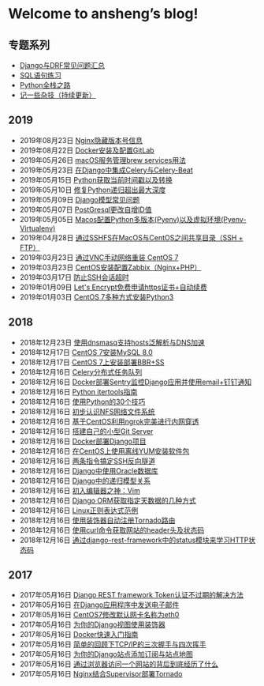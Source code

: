 # Welcome to ansheng’s blog!

## 专题系列

- [Django与DRF常见问题汇总](//blog.ansheng.me/article/django-and-drf-faq)
- [SQL语句练习](//blog.ansheng.me/article/sql-exercises)
- [Python全栈之路](//blog.ansheng.me/article/python-full-stack-way)
- [记一些杂技（持续更新）](//blog.ansheng.me/article/remember-some-acrobatics)

## 2019

- 2019年08月23日 [Nginx隐藏版本号信息](//blog.ansheng.me/article/nginx-hidden-version-number-info)
- 2019年08月22日 [Docker安装及配置GitLab](//blog.ansheng.me/article/docker-installs-and-configures-gitlab)
- 2019年05月26日 [macOS服务管理brew services用法](//blog.ansheng.me/article/macos-service-management-brew-services-usage) 
- 2019年05月23日 [在Django中集成Celery与Celery-Beat](//blog.ansheng.me/article/integrate-celery-and-celery-beat-in-django) 
- 2019年05月15日 [Python获取当前时间戳以及转换](//blog.ansheng.me/article/how-to-get-current-timestamp-and-conversion-in-python)
- 2019年05月10日 [修复Python递归超出最大深度](//blog.ansheng.me/article/fix-error-maximum-recursion-depth-reached)
- 2019年05月09日 [Django模型常见问题](//blog.ansheng.me/article/django-model-qa)
- 2019年05月07日 [PostGresql更改自增ID值](//blog.ansheng.me/article/postgresql-change-sequence-start-value)
- 2019年05月05日 [Macos配置Python多版本(Pyenv)以及虚拟环境(Pyenv-Virtualenv)](//blog.ansheng.me/article/macos-configuration-pyenv-and-pyenv-virtualenv)
- 2019年04月28日 [通过SSHFS在MacOS与CentOS之间共享目录（SSH + FTP）](//blog.ansheng.me/article/share-directories-between-macos-and-centos-via-sshfs)
- 2019年03月23日 [通过VNC手动网络重装 CentOS 7](//blog.ansheng.me/article/reloading-centos-7-vnc-manual-network)
- 2019年03月23日 [CentOS安装配置Zabbix（Nginx+PHP）](//blog.ansheng.me/article/install-and-configure-zabbix-on-centos)
- 2019年03月17日 [防止SSH会话超时](//blog.ansheng.me/article/ssh-timeout)
- 2019年01月09日 [Let's Encrypt免费申请https证书+自动续费](//blog.ansheng.me/article/lets-encrypt-free-application-for-https-certificate-automatic-renewal)
- 2019年01月03日 [CentOS 7多种方式安装Python3](//blog.ansheng.me/article/centos-7-installs-python3-in-multiple-ways)

## 2018

- 2018年12月23日 [使用dnsmasq支持hosts泛解析与DNS加速](//blog.ansheng.me/article/dnsmasq-hosts-pan-parsing-and-dns-acceleration)
- 2018年12月17日 [CentOS 7安装MySQL 8.0](//blog.ansheng.me/article/centos-install-mysql-8)
- 2018年12月17日 [CentOS 7上安装部署BBR+SS](//blog.ansheng.me/article/centos-install-deploy-bbr-ss)
- 2018年12月16日 [Celery分布式任务队列](//blog.ansheng.me/article/celery)
- 2018年12月16日 [Docker部署Sentry监控Django应用并使用email+钉钉通知](//blog.ansheng.me/article/docker-sentry-django-email-dingtalk)
- 2018年12月16日 [Python itertools指南](//blog.ansheng.me/article/python-itertools-guide)
- 2018年12月16日 [使用Python的30个技巧](//blog.ansheng.me/article/python-30-tips)
- 2018年12月16日 [初步认识NFS网络文件系统](//blog.ansheng.me/article/nfs-network-file-system)
- 2018年12月16日 [基于CentOS利用ngrok完美进行内网穿透](//blog.ansheng.me/article/centos-ngrok-intranet-penetration)
- 2018年12月16日 [搭建自己的小型Git Server](//blog.ansheng.me/article/build-your-own-mini-git-server)
- 2018年12月16日 [Docker部署Django项目](//blog.ansheng.me/article/docker-deploy-django)
- 2018年12月16日 [在CentOS上使用离线YUM安装软件包](//blog.ansheng.me/article/use-the-offline-yum-installation-package-on-centos)
- 2018年12月16日 [两条指令搞定SSH反向隧道](//blog.ansheng.me/article/ssh-tunnel)
- 2018年12月16日 [Django中使用Oracle数据库](//blog.ansheng.me/article/django-using-oracle-database)
- 2018年12月16日 [Django中的递归模型关系](//blog.ansheng.me/article/recursive-model-relationships-in-django)
- 2018年12月16日 [初入编辑器之神：Vim](//blog.ansheng.me/article/the-god-of-the-beginning-of-the-editor)
- 2018年12月16日 [Django ORM获取指定天数据的几种方式](//blog.ansheng.me/article/django-orm-gets-several-ways-to-specify-day-data)
- 2018年12月16日 [Linux正则表达式范例](//blog.ansheng.me/article/examples-of-linux-regular-expressions)
- 2018年12月16日 [使用装饰器自动注册Tornado路由](//blog.ansheng.me/article/automatically-register-tornado-routes-with-decorators)
- 2018年12月16日 [使用curl命令获取网站的header头及状态码](//blog.ansheng.me/article/linux-curl-header-status-code)
- 2018年12月16日 [通过django-rest-framework中的status模块来学习HTTP状态码](//blog.ansheng.me/article/django-rest-framework-status-module-learn-the-http-status-code)

## 2017

- 2017年05月16日 [Django REST framework Token认证不过期的解决方法](//blog.ansheng.me/article/django-rest-framework-token-expiring)
- 2017年05月16日 [在Django应用程序中发送电子邮件](//blog.ansheng.me/article/send-an-e-mail-message-in-the-django-application)
- 2017年05月16日 [CentOS7修改默认网卡名称为eth0](//blog.ansheng.me/article/centos7-modify-network-name-eth0)
- 2017年05月16日 [为你的Django视图使用装饰器](//blog.ansheng.me/article/use-the-decorator-for-your-django-view)
- 2017年05月16日 [Docker快速入门指南](//blog.ansheng.me/article/docker-quick-start-guide)
- 2017年05月16日 [简单的回顾下TCP/IP的三次握手与四次挥手](//blog.ansheng.me/article/tcp-ip-three-handshakes-and-four-waving)
- 2017年05月16日 [为你的Django站点添加订阅与站点地图](//blog.ansheng.me/article/add-subscriptions-and-sitemaps-for-your-django-site)
- 2017年05月16日 [通过浏览器访问一个网站的背后到底经历了什么](//blog.ansheng.me/article/through-the-browser-to-access-a-site-behind-what-has-gone-through)
- 2017年05月16日 [Nginx结合Supervisor部署Tornado](//blog.ansheng.me/article/nginx-deployed-tornado-with-supervisor)
